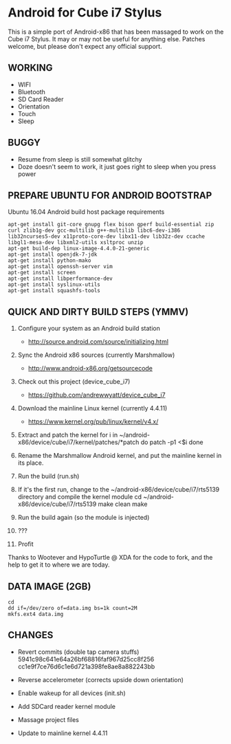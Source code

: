 Android for Cube i7 Stylus
=========

This is a simple port of Android-x86 that has been massaged to work on the Cube i7 Stylus.  It may or may not be useful for anything else.  Patches welcome, but please don't expect any official support.

WORKING
-----
  * WIFI
  * Bluetooth
  * SD Card Reader
  * Orientation
  * Touch
  * Sleep

BUGGY
-----
  * Resume from sleep is still somewhat glitchy
  * Doze doesn't seem to work, it just goes right to sleep when you press power

PREPARE UBUNTU FOR ANDROID BOOTSTRAP
----

Ubuntu 16.04 Android build host package requirements

    apt-get install git-core gnupg flex bison gperf build-essential zip curl zlib1g-dev gcc-multilib g++-multilib libc6-dev-i386 lib32ncurses5-dev x11proto-core-dev libx11-dev lib32z-dev ccache libgl1-mesa-dev libxml2-utils xsltproc unzip
    apt-get build-dep linux-image-4.4.0-21-generic
    apt-get install openjdk-7-jdk
    apt-get install python-mako
    apt-get install openssh-server vim
    apt-get install screen
    apt-get install libperformance-dev
    apt-get install syslinux-utils
    apt-get install squashfs-tools

QUICK AND DIRTY BUILD STEPS (YMMV)
-----
1. Configure your system as an Android build station
   - http://source.android.com/source/initializing.html

2. Sync the Android x86 sources (currently Marshmallow)
   - http://www.android-x86.org/getsourcecode

3. Check out this project (device_cube_i7)
   - https://github.com/andrewwyatt/device_cube_i7

4. Download the mainline Linux kernel (currently 4.4.11)
   - https://www.kernel.org/pub/linux/kernel/v4.x/

5. Extract and patch the kernel
    for i in ~/android-x86/device/cube/i7/kernel/patches/*patch
    do
      patch -p1 <$i
    done

6. Rename the Marshmallow Android kernel, and put the mainline kernel in its place.

7. Run the build (run.sh)

8. If it's the first run, change to the ~/android-x86/device/cube/i7/rts5139 directory and compile the kernel module
    cd ~/android-x86/device/cube/i7/rts5139
    make clean
    make
9. Run the build again (so the module is injected)

10. ???

11. Profit

Thanks to Wootever and HypoTurtle @ XDA for the code to fork, and the help to get it to where we are today.

DATA IMAGE (2GB)
-----
    cd
    dd if=/dev/zero of=data.img bs=1k count=2M
    mkfs.ext4 data.img

CHANGES
-----
  * Revert commits (double tap camera stuffs)
      5941c98c641e64a26bf68816faf967d25cc8f256
      cc1e9f7ce76d6c1e6d721a398fe8ae8a882243bb

  * Reverse accelerometer (corrects upside down orientation)

  * Enable wakeup for all devices (init.sh)

  * Add SDCard reader kernel module

  * Massage project files

  * Update to mainline kernel 4.4.11
